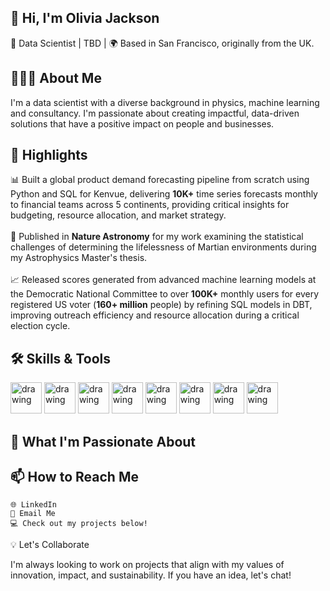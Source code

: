 ## 👋 Hi, I'm Olivia Jackson

🚀 Data Scientist | TBD | 
🌍 Based in San Francisco, originally from the UK.

## 👩🏻‍💻 About Me

I'm a data scientist with a diverse background in physics, machine learning and consultancy. I'm passionate about creating impactful, data-driven solutions that have a positive impact on people and businesses. 

## 🌟 Highlights

📊 Built a global product demand forecasting pipeline from scratch using Python and SQL for Kenvue, delivering **10K+** time series forecasts monthly to financial teams across 5 continents, providing critical insights for budgeting, resource allocation, and market strategy. \
\
🌌 Published in **Nature Astronomy** for my work examining the statistical challenges of determining the lifelessness of Martian environments during my Astrophysics Master's thesis. \
\
📈 Released scores generated from advanced machine learning models at the Democratic National Committee to over **100K+** monthly users for every registered US voter (**160+ million** people) by refining SQL models in DBT, improving outreach efficiency and resource allocation during a critical election cycle.

## 🛠️ Skills & Tools

<img src="https://github.com/yurijserrano/Github-Profile-Readme-Logos/blob/master/programming%20languages/python.svg" alt="drawing" width="50"/> <img src="https://github.com/yurijserrano/Github-Profile-Readme-Logos/blob/master/databases/mysql.svg" alt="drawing" width="50"/> <img src="https://github.com/yurijserrano/Github-Profile-Readme-Logos/blob/master/databases/postgresql.svg" alt="drawing" width="50"/> <img src="https://github.com/valohai/ml-logos/blob/master/tensorflow-tf.svg" alt="drawing" width="50"/> 
<img src="https://github.com/yurijserrano/Github-Profile-Readme-Logos/blob/master/programming%20languages/python.svg" alt="drawing" width="50"/> 
<img src="https://github.com/yurijserrano/Github-Profile-Readme-Logos/blob/master/programming%20languages/python.svg" alt="drawing" width="50"/> 
<img src="https://github.com/yurijserrano/Github-Profile-Readme-Logos/blob/master/programming%20languages/python.svg" alt="drawing" width="50"/> 
<img src="https://github.com/yurijserrano/Github-Profile-Readme-Logos/blob/master/programming%20languages/python.svg" alt="drawing" width="50"/> 

## 🧠 What I'm Passionate About

## 📫 How to Reach Me

    🌐 LinkedIn
    📧 Email Me
    💻 Check out my projects below!

💡 Let's Collaborate

I'm always looking to work on projects that align with my values of innovation, impact, and sustainability. If you have an idea, let's chat!
